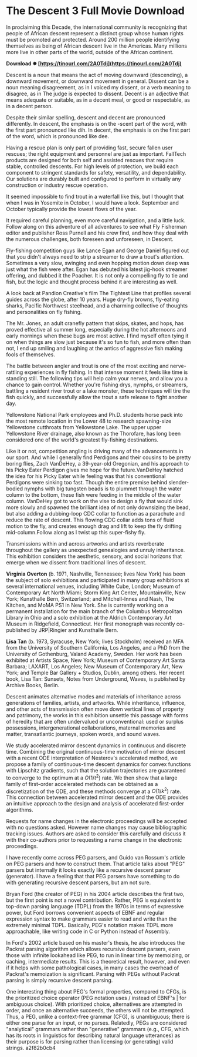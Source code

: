 # The Descent 3 Full Movie Download
  
In proclaiming this Decade, the international community is recognizing that people of African descent represent a distinct group whose human rights must be promoted and protected. Around 200 million people identifying themselves as being of African descent live in the Americas. Many millions more live in other parts of the world, outside of the African continent.
 
**Download ✸ [https://tinourl.com/2A0Tdj](https://tinourl.com/2A0Tdj)**


 
Descent is a noun that means the act of moving downward (descending), a downward movement, or downward movement in general. Dissent can be a noun meaning disagreement, as in I voiced my dissent, or a verb meaning to disagree, as in The judge is expected to dissent. Decent is an adjective that means adequate or suitable, as in a decent meal, or good or respectable, as in a decent person.
 
Despite their similar spelling, descent and decent are pronounced differently. In descent, the emphasis is on the -scent part of the word, with the first part pronounced like dih. In decent, the emphasis is on the first part of the word, which is pronounced like dee.

Having a rescue plan is only part of providing fast, secure fallen user rescues; the right equipment and personnel are just as important. FallTech products are designed for both self and assisted rescues that require stable, controlled descents. For high levels of protection, we build each component to stringent standards for safety, versatility, and dependability. Our solutions are durably built and configured to perform in virtually any construction or industry rescue operation.
 
It seemed impossible to find trout in a waterfall like this, but I thought that when I was in Yosemite in October, I would have a look. September and October typically provide the lowest flows of the year.
 
It required careful planning, even more careful navigation, and a little luck. Follow along on this adventure of all adventures to see what Fly Fisherman editor and publisher Ross Purnell and his crew find, and how they deal with the numerous challenges, both foreseen and unforeseen, in Descent.
 
Fly-fishing competition guys like Lance Egan and George Daniel figured out that you didn't always need to strip a streamer to draw a trout's attention. Sometimes a very slow, swinging and even hopping motion down deep was just what the fish were after. Egan has debuted his latest jig-hook streamer offering, and dubbed it the Poacher. It is not only a compelling fly to tie and fish, but the logic and thought process behind it are interesting as well.
 
A look back at Pandion Creative's film The Tightest Line that profiles several guides across the globe, after 10 years. Huge dry-fly browns, fly-eating sharks, Pacific Northwest steelhead, and a charming collective of thoughts and personalities on fly fishing.
 
The Mr. Jones, an adult cranefly pattern that skips, skates, and hops, has proved effective all summer long, especially during the hot afternoons and early mornings when these bugs are most active. I find myself often tying it on when things are slow just because it's so fun to fish, and more often than not, I end up smiling and laughing at the antics of aggressive fish making fools of themselves.
 
The battle between angler and trout is one of the most exciting and nerve-rattling experiences in fly fishing. In that intense moment it feels like time is standing still. The following tips will help calm your nerves, and allow you a chance to gain control. Whether you're fishing drys, nymphs, or streamers, battling a resident river trout or a lake monster, these techniques will tire the fish quickly, and successfully allow the trout a safe release to fight another day.
 
Yellowstone National Park employees and Ph.D. students horse pack into the most remote location in the Lower 48 to research spawning-size Yellowstone cutthroats from Yellowstone Lake. The upper upper Yellowstone River drainage, also known as the Thorofare, has long been considered one of the world's greatest fly-fishing destinations.
 
Like it or not, competition angling is driving many of the advancements in our sport. And while I generally find Perdigons and their cousins to be pretty boring flies, Zach VanDeHey, a 39-year-old Oregonian, and his approach to his Picky Eater Perdigon gives me hope for the future.VanDeHey hatched the idea for his Picky Eater while feeling was that his conventional Perdigons were sinking too fast. Though the entire premise behind slender-bodied nymphs with big tungsten beads is to plummet through the water column to the bottom, these fish were feeding in the middle of the water column. VanDeHey got to work on the vise to design a fly that would sink more slowly and spawned the brilliant idea of not only downsizing the bead, but also adding a dubbing-loop CDC collar to function as a parachute and reduce the rate of descent. This flowing CDC collar adds tons of fluid motion to the fly, and creates enough drag and lift to keep the fly drifting mid-column.Follow along as I twist up this super-fishy fly.
 
Transmissions within and across artworks and artists reverberate throughout the gallery as unexpected genealogies and unruly inheritance. This exhibition considers the aesthetic, sensory, and social horizons that emerge when we dissent from traditional lines of descent.
 
**Virginia Overton** (b. 1971, Nashville, Tennessee; lives New York) has been the subject of solo exhibitions and participated in many group exhibitions at several international venues, including White Cube, London; Museum of Contemporary Art North Miami; Storm King Art Center, Mountainville, New York; Kunsthalle Bern, Switzerland; and Mitchell-Innes and Nash, The Kitchen, and MoMA PS1 in New York. She is currently working on a permanent installation for the main branch of the Columbus Metropolitan Library in Ohio and a solo exhibition at the Aldrich Contemporary Art Museum in Ridgefield, Connecticut. Her first monograph was recently co-published by JRP|Ringier and Kunsthalle Bern.
 
**Lisa Tan** (b. 1973, Syracuse, New York; lives Stockholm) received an MFA from the University of Southern California, Los Angeles, and a PhD from the University of Gothenburg, Valand Academy, Sweden. Her work has been exhibited at Artists Space, New York; Museum of Contemporary Art Santa Barbara; LAXART, Los Angeles; New Museum of Contemporary Art, New York; and Temple Bar Gallery + Studios, Dublin, among others. Her recent book, Lisa Tan: Sunsets, Notes from Underground, Waves, is published by Archive Books, Berlin.
 
Descent animates alternative modes and materials of inheritance across generations of families, artists, and artworks. While inheritance, influence, and other acts of transmission often move down vertical lines of property and patrimony, the works in this exhibition unsettle this passage with forms of heredity that are often undervalued or unconventional: used or surplus possessions, intergenerational collaborations, maternal memories and matter, transatlantic journeys, spoken words, and sound waves.
 
We study accelerated mirror descent dynamics in continuous and discrete time. Combining the original continuous-time motivation of mirror descent with a recent ODE interpretation of Nesterov's accelerated method, we propose a family of continuous-time descent dynamics for convex functions with Lipschitz gradients, such that the solution trajectories are guaranteed to converge to the optimum at a $O(1/t^2)$ rate. We then show that a large family of first-order accelerated methods can be obtained as a discretization of the ODE, and these methods converge at a $O(1/k^2)$ rate. This connection between accelerated mirror descent and the ODE provides an intuitive approach to the design and analysis of accelerated first-order algorithms.
 
Requests for name changes in the electronic proceedings will be accepted with no questions asked. However name changes may cause bibliographic tracking issues. Authors are asked to consider this carefully and discuss it with their co-authors prior to requesting a name change in the electronic proceedings.
 
I have recently come across PEG parsers, and Guido van Rossum's article on PEG parsers and how to construct them. That article talks about "PEG" parsers but internally it looks exactly like a recursive descent parser (generator). I have a feeling that that PEG parsers have something to do with generating recursive descent parsers, but am not sure.
 
Bryan Ford (the creator of PEG) in his 2004 article describes the first two, but the first point is not a novel contribution. Rather, PEG is equivalent to top-down parsing language (TDPL) from the 1970s in terms of expressive power, but Ford borrows convenient aspects of EBNF and regular expression syntax to make grammars easier to read and write than the extremely minimal TDPL. Basically, PEG's notation makes TDPL more approachable, like writing code in C or Python instead of Assembly.
 
In Ford's 2002 article based on his master's thesis, he also introduces the Packrat parsing algorithm which allows recursive descent parsers, even those with infinite lookahead like PEG, to run in linear time by memoizing, or caching, intermediate results. This is a theoretical result, however, and even if it helps with some pathological cases, in many cases the overhead of Packrat's memoization is significant. Parsing with PEGs without Packrat parsing is simply recursive descent parsing.
 
One interesting thing about PEG's formal properties, compared to CFGs, is the prioritized choice operator (PEG notation uses / instead of EBNF's | for ambiguous choice). With prioritized choice, alternatives are attempted in order, and once an alternative succeeds, the others will not be attempted. Thus, a PEG, unlike a context-free grammar (CFG), is unambiguous; there is either one parse for an input, or no parses. Relatedly, PEGs are considered "analytical" grammars rather than "generative" grammars (e.g., CFG, which has its roots in linguistics for describing natural language utterances) as their purpose is for parsing rather than licensing (or generating) valid strings.
 a2f82b0cb4
 
